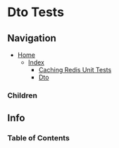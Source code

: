 # Dto Tests

## Navigation

* [Home](/README.md)
  * [Index](/docs/Index.md)
    * [Caching Redis Unit Tests](/src/CachingRedisUnitTests/README.md)
    * [Dto](/src/CachingRedis/Dto/README.md)

### Children

## Info

### Table of Contents
